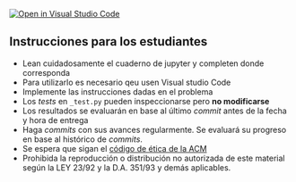 [![Open in Visual Studio Code](https://classroom.github.com/assets/open-in-vscode-c66648af7eb3fe8bc4f294546bfd86ef473780cde1dea487d3c4ff354943c9ae.svg)](https://classroom.github.com/online_ide?assignment_repo_id=8959785&assignment_repo_type=AssignmentRepo)


## Instrucciones para los estudiantes

- Lean cuidadosamente el cuaderno de jupyter y completen donde corresponda
- Para utilizarlo es necesario qeu usen Visual studio Code
- Implemente las instrucciones dadas en el problema
- Los *tests* en `_test.py` pueden inspeccionarse pero **no modificarse**
- Los resultados se evaluarán en base al último *commit* antes de la fecha y hora de entrega
- Haga *commits* con sus avances regularmente. Se evaluará su progreso en base al histórico de *commits*. 
- Se espera que sigan el [código de ética de la ACM](https://www.acm.org/code-of-ethics)
- Prohibida la reproducción o distribución no autorizada de este material según la LEY 23/92 y la D.A. 351/93 y demás aplicables.


